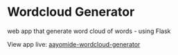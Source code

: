 # Wordcloud Generator

web app that generate word cloud of words - using Flask

View app live: [aayomide-wordcloud-generator](https://oya-wc-generator.herokuapp.com/)
